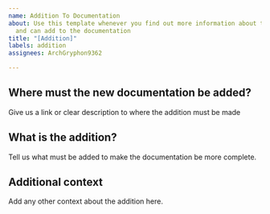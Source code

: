 ```yaml
---
name: Addition To Documentation
about: Use this template whenever you find out more information about the protocol,
  and can add to the documentation
title: "[Addition]"
labels: addition
assignees: ArchGryphon9362

---
```


## Where must the new documentation be added?
Give us a link or clear description to where the addition must be made

## What is the addition?
Tell us what must be added to make the documentation be more complete.

## Additional context
Add any other context about the addition here.
